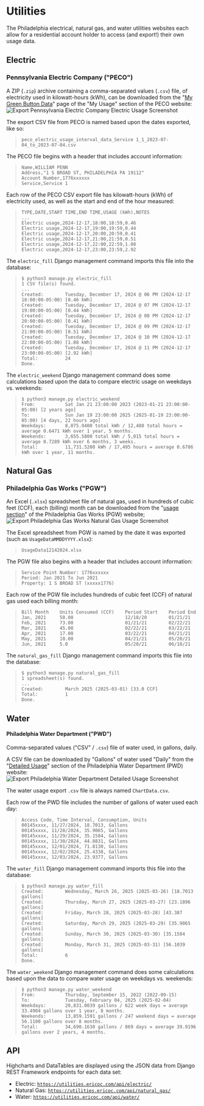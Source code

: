 # Utilities

The Philadelphia electrical, natural gas, and water utilities websites each
allow for a residential account holder to access (and export!) their own usage
data.

## Electric
### Pennsylvania Electric Company ("PECO")
A ZIP (`.zip`) archive containing a comma-separated values (`.csv`) file, of
electricity used in kilowatt-hours (kWh), can be downloaded from the
"[My Green Button Data](https://secure.peco.com/MyAccount/MyBillUsage/Pages/Secure/GreenButtonConnectDownloadMyData.aspx)"
page of the "My Usage" section of the PECO website:
![Export Pennsylvania Electric Company Electric Usage Screenshot](apps/electric/export.png)

The export CSV file from PECO is named based upon the dates exported, like so:
> `peco_electric_usage_interval_data_Service 1_1_2023-07-04_to_2023-07-04.csv`

The PECO file begins with a header that includes account information:
> ```
> Name,WILLIAM PENN
> Address,"1 S BROAD ST, PHILADELPHIA PA 19112"
> Account Number,1776xxxxxx
> Service,Service 1
> ```

Each row of the PECO CSV export file has kilowatt-hours (kWh) of electricity
used, as well as the start and end of the hour measured:
> ```
> TYPE,DATE,START TIME,END TIME,USAGE (kWh),NOTES
> ...
> Electric usage,2024-12-17,18:00,18:59,0.46
> Electric usage,2024-12-17,19:00,19:59,0.44
> Electric usage,2024-12-17,20:00,20:59,0.41
> Electric usage,2024-12-17,21:00,21:59,0.51
> Electric usage,2024-12-17,22:00,22:59,1.08
> Electric usage,2024-12-17,23:00,23:59,2.92
> ```

The `electric_fill` Django management command imports this file into the database:
> ```
> $ python3 manage.py electric_fill
> 1 CSV file(s) found.
> ...
> Created:        Tuesday, December 17, 2024 @ 06 PM (2024-12-17 18:00:00-05:00) [0.46 kWh]
> Created:        Tuesday, December 17, 2024 @ 07 PM (2024-12-17 19:00:00-05:00) [0.44 kWh]
> Created:        Tuesday, December 17, 2024 @ 08 PM (2024-12-17 20:00:00-05:00) [0.41 kWh]
> Created:        Tuesday, December 17, 2024 @ 09 PM (2024-12-17 21:00:00-05:00) [0.51 kWh]
> Created:        Tuesday, December 17, 2024 @ 10 PM (2024-12-17 22:00:00-05:00) [1.08 kWh]
> Created:        Tuesday, December 17, 2024 @ 11 PM (2024-12-17 23:00:00-05:00) [2.92 kWh]
> Total:          24
> Done.
> ```

The `electric_weekend` Django management command does some calculations based
upon the data to compare electric usage on weekdays vs. weekends:
> ```
> $ python3 manage.py electric_weekend
> From:           Sat Jan 21 23:00:00 2023 (2023-01-21 23:00:00-05:00) [2 years ago]
> To:             Sun Jan 19 23:00:00 2025 (2025-01-19 23:00:00-05:00) [4 days, 22 hours ago]
> Weekdays:       8,075.9400 total kWh / 12,480 total hours = average 0.6471 kWh over 1 year, 5 months.
> Weekends:       3,655.5800 total kWh / 5,015 total hours = average 0.7289 kWh over 6 months, 3 weeks.
> Total:          11,731.5200 kWh / 17,495 hours = average 0.6706 kWh over 1 year, 11 months.
> ```

## Natural Gas
### Philadelphia Gas Works ("PGW")
An Excel (`.xlsx`) spreadsheet file of natural gas, used in hundreds of cubic
feet (CCF), each (billing) month can be downloaded from the
"[usage section](https://myaccount.pgworks.com/portal/usages.aspx?type=GU)"
of the Philadelphia Gas Works (PGW) website;
![Export Philadelphia Gas Works Natural Gas Usage Screenshot](apps/natural_gas/export.png)

The Excel spreadsheet from PGW is named by the date it was exported
(such as `UsageDataMMDDYYYY.xlsx`):
> `UsageData12142024.xlsx`

The PGW file also begins with a header that includes account information:
> ```
> Service Point Number: 1776xxxxxx            
> Period: Jan 2021 To Jun 2021            
> Property: 1 S BROAD ST (xxxxx1776)
> ```

Each row of the PGW file includes hundreds of cubic feet (CCF) of natural gas
used each billing month:
> ```
> Bill Month    Units Consumed (CCF)    Period Start    Period End
> Jan, 2021     50.00                   12/18/20        01/21/21
> Feb, 2021     73.00                   01/21/21        02/22/21
> Mar, 2021     45.00                   02/22/21        03/22/21
> Apr, 2021     17.00                   03/22/21        04/21/21
> May, 2021     10.00                   04/21/21        05/20/21
> Jun, 2021     5.0                     05/20/21        06/18/21
> ```

The `natural_gas_fill` Django management command imports this file into the database:
> ```
> $ python3 manage.py natural_gas_fill
> 1 spreadsheet(s) found.
> ...
> Created:        March 2025 (2025-03-01) [33.0 CCF]
> Total:          1
> Done.
> ```


## Water
#### Philadelphia Water Department ("PWD")
Comma-separated values ("CSV" / `.csv`) file of water used, in gallons, daily.

A CSV file can be downloaded by "Gallons" of water used "Daily" from the
"[Detailed Usage](https://secure8.i-doxs.net/CityOfPhiladelphiaWRB/Secure/Usage.aspx)"
section of the Philadelphia Water Department (PWD) website:
![Export Philadelphia Water Department Detailed Usage Screenshot](apps/water/export.png)

The water usage export `.csv` file is always named `ChartData.csv`.

Each row of the PWD file includes the number of gallons of water used each day:
> ```
> Access Code, Time Interval, Consumption, Units
> 00145xxxx, 11/27/2024, 18.7013, Gallons
> 00145xxxx, 11/28/2024, 35.9065, Gallons
> 00145xxxx, 11/29/2024, 35.1584, Gallons
> 00145xxxx, 11/30/2024, 44.8831, Gallons
> 00145xxxx, 12/01/2024, 71.8130, Gallons
> 00145xxxx, 12/02/2024, 25.4338, Gallons
> 00145xxxx, 12/03/2024, 23.9377, Gallons
> ```

The `water_fill` Django management command imports this file into the database:
> ```
> $ python3 manage.py water_fill
> Created:        Wednesday, March 26, 2025 (2025-03-26) [18.7013 gallons]
> Created:        Thursday, March 27, 2025 (2025-03-27) [23.1896 gallons]
> Created:        Friday, March 28, 2025 (2025-03-28) [43.387 gallons]
> Created:        Saturday, March 29, 2025 (2025-03-29) [35.9065 gallons]
> Created:        Sunday, March 30, 2025 (2025-03-30) [35.1584 gallons]
> Created:        Monday, March 31, 2025 (2025-03-31) [56.1039 gallons]
> Total:          6
> Done.
> ```

The `water_weekend` Django management command does some calculations based
upon the data to compare water usage on weekdays vs. weekends:
> ```
> $ python3 manage.py water_weekend
> From:           Thursday, September 15, 2022 (2022-09-15)
> To:             Tuesday, February 04, 2025 (2025-02-04)
> Weekdays:       20,831.0039 gallons / 622 week days = average 33.4904 gallons over 1 year, 8 months.
> Weekends:       13,859.1591 gallons / 247 weekend days = average 56.1100 gallons over 8 months.
> Total:          34,690.1630 gallons / 869 days = average 39.9196 gallons over 2 years, 4 months.
> ```

## API
Highcharts and DataTables are displayed using the JSON data from Django REST
Framework endpoints for each data set:
- Electric: [`https://utilities.ericoc.com/api/electric/`](https://utilities.ericoc.com/api/electric/)
- Natural Gas: [`https://utilities.ericoc.com/api/natural_gas/`](https://utilities.ericoc.com/api/natural_gas/)
- Water: [`https://utilities.ericoc.com/api/water/`](https://utilities.ericoc.com/api/water/)
